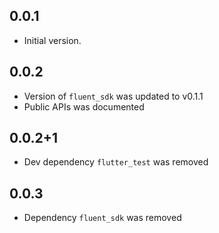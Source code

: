## 0.0.1

* Initial version.

## 0.0.2

* Version of `fluent_sdk` was updated to v0.1.1
* Public APIs was documented

## 0.0.2+1

* Dev dependency `flutter_test` was removed

## 0.0.3

* Dependency `fluent_sdk` was removed